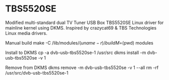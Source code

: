 # TBS5520SE
Modified multi-standard dual TV Tuner USB Box TBS5520SE Linux driver for mainline kernel using DKMS.
Inspired by crazycat69 & TBS Technologies Linux media drivers.

Manual build
make -C /lib/modules/$(uname -r)/build M=$(pwd) modules

Install to DKMS
cp -a dvb-usb-tbs5520se-1 /usr/src
dkms install -m dvb-usb-tbs5520se -v 1

Remove from DKMS
dkms remove -m dvb-usb-tbs5520se -v 1 --all
rm -rf /usr/src/dvb-usb-tbs5520se-1
